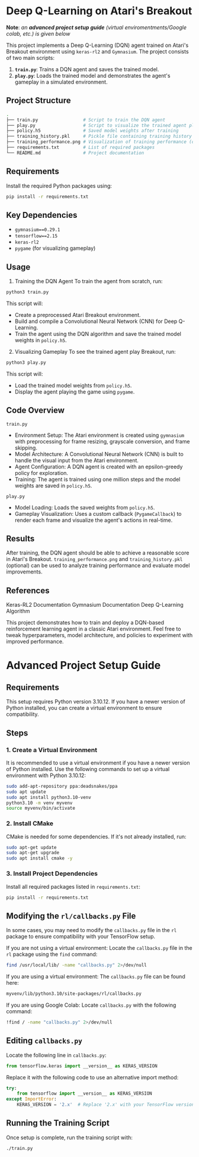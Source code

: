 # Deep Q-Learning on Atari's Breakout

**Note**: _an_ ***advanced project setup guide*** _(virtual enviromentments/Google colab, etc.) is given below_

This project implements a Deep Q-Learning (DQN) agent trained on Atari's Breakout environment using `keras-rl2` and `Gymnasium`. The project consists of two main scripts:

1. **`train.py`**: Trains a DQN agent and saves the trained model.
2. **`play.py`**: Loads the trained model and demonstrates the agent's gameplay in a simulated environment.

## Project Structure

```bash
.
├── train.py                 # Script to train the DQN agent
├── play.py                  # Script to visualize the trained agent playing Breakout
├── policy.h5                # Saved model weights after training
├── training_history.pkl     # Pickle file containing training history (optional)
├── training_performance.png # Visualization of training performance (optional)
├── requirements.txt         # List of required packages
└── README.md                # Project documentation
```

## Requirements

Install the required Python packages using:
```bash
pip install -r requirements.txt
```

## Key Dependencies
- `gymnasium==0.29.1`
- `tensorflow==2.15`
- `keras-rl2`
- `pygame` (for visualizing gameplay)

## Usage
1. Training the DQN Agent
To train the agent from scratch, run:

```bash
python3 train.py
```

This script will:

- Create a preprocessed Atari Breakout environment.
- Build and compile a Convolutional Neural Network (CNN) for Deep Q-Learning.
- Train the agent using the DQN algorithm and save the trained model weights in `policy.h5`.

2. Visualizing Gameplay
To see the trained agent play Breakout, run:

```bash
python3 play.py
```
This script will:

- Load the trained model weights from `policy.h5`.
- Display the agent playing the game using `pygame`.

## Code Overview
`train.py`
- Environment Setup: The Atari environment is created using `gymnasium` with preprocessing for frame resizing, grayscale conversion, and frame skipping.
- Model Architecture: A Convolutional Neural Network (CNN) is built to handle the visual input from the Atari environment.
- Agent Configuration: A DQN agent is created with an epsilon-greedy policy for exploration.
- Training: The agent is trained using one million steps and the model weights are saved in `policy.h5`.

`play.py`
- Model Loading: Loads the saved weights from `policy.h5`.
- Gameplay Visualization: Uses a custom callback (`PygameCallback`) to render each frame and visualize the agent's actions in real-time.

## Results
After training, the DQN agent should be able to achieve a reasonable score in Atari's Breakout. `training_performance.png` and `training_history.pkl` (optional) can be used to analyze training performance and evaluate model improvements.

## References
Keras-RL2 Documentation
Gymnasium Documentation
Deep Q-Learning Algorithm

This project demonstrates how to train and deploy a DQN-based reinforcement learning agent in a classic Atari environment. Feel free to tweak hyperparameters, model architecture, and policies to experiment with improved performance.

# Advanced Project Setup Guide

## Requirements
This setup requires Python version 3.10.12. If you have a newer version of Python installed, you can create a virtual environment to ensure compatibility.

## Steps

### 1. Create a Virtual Environment
It is recommended to use a virtual environment if you have a newer version of Python installed. Use the following commands to set up a virtual environment with Python 3.10.12:

```bash
sudo add-apt-repository ppa:deadsnakes/ppa
sudo apt update
sudo apt install python3.10-venv
python3.10 -m venv myvenv
source myvenv/bin/activate
```

### 2. Install CMake
CMake is needed for some dependencies. If it's not already installed, run:

```bash
sudo apt-get update
sudo apt-get upgrade
sudo apt install cmake -y
```

### 3. Install Project Dependencies
Install all required packages listed in `requirements.txt`:

```bash
pip install -r requirements.txt
```

## Modifying the `rl/callbacks.py` File
In some cases, you may need to modify the `callbacks.py` file in the `rl` package to ensure compatibility with your TensorFlow setup.

If you are not using a virtual environment: Locate the `callbacks.py` file in the `rl` package using the `find` command:

```bash
find /usr/local/lib/ -name "callbacks.py" 2>/dev/null
```

If you are using a virtual environment: The `callbacks.py` file can be found here:

```bash
myvenv/lib/python3.10/site-packages/rl/callbacks.py
```

If you are using Google Colab: Locate `callbacks.py` with the following command:

```bash
!find / -name "callbacks.py" 2>/dev/null
```

## Editing `callbacks.py`
Locate the following line in `callbacks.py`:

```python
from tensorflow.keras import __version__ as KERAS_VERSION
```

Replace it with the following code to use an alternative import method:

```python
try:
    from tensorflow import __version__ as KERAS_VERSION
except ImportError:
    KERAS_VERSION = '2.x'  # Replace '2.x' with your TensorFlow version if needed
```

## Running the Training Script
Once setup is complete, run the training script with:

```bash
./train.py
```
